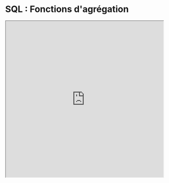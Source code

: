 # SQL : Fonctions d'agrégation

<iframe
    src="https://mozilla.github.io/pdf.js/web/viewer.html?file=https://raw.githubusercontent.com/mp2i-fsm/mp2i-2021/main/10_sql/3_groupby/sql_groupby.pdf#zoom=page-fit&pagemode=none"
    height=500 width=100% allowfullscreen></iframe>
